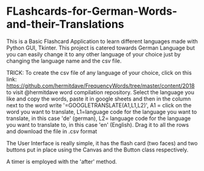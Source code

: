 # FLashcards-for-German-Words-and-their-Translations
This is a Basic Flashcard Application to learn different languages made with Python GUI, Tkinter.  This project is catered towards German Language but you can easily change it to any other language of your choice just by changing the language name and the csv file.

TRICK: To create the csv file of any language of your choice, click on this link: https://github.com/hermitdave/FrequencyWords/tree/master/content/2018 to visit @hermitdave word compilation repository. Select the language you like and copy the words, paste it in google sheets and then in the column next to the word write '=GOOGLETRANSLATE(A1,L1,L2)', A1 = click on the word you want to translate, L1=language code for the language you want to translate, in this case 'de' (german), L2= language code for the language you want to translate to, in this case 'en' (English). Drag it to all the rows and download the file in .csv format

The User Interface is really simple, it has the flash card (two faces) and two buttons put in place using the Canvas and the Button class respectively.

A timer is employed with the 'after' method.
